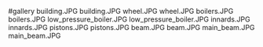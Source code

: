 #gallery
building.JPG	building.JPG
wheel.JPG	wheel.JPG
boilers.JPG	boilers.JPG
low_pressure_boiler.JPG	low_pressure_boiler.JPG
innards.JPG	innards.JPG
pistons.JPG	pistons.JPG
beam.JPG	beam.JPG
main_beam.JPG	main_beam.JPG

